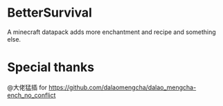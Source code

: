 # BetterSurvival
A minecraft datapack adds more enchantment and recipe and something else.

# Special thanks
@大佬猛插 for https://github.com/dalaomengcha/dalao_mengcha-ench_no_conflict
